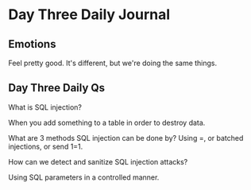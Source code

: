 # Day Three Daily Journal

## Emotions

Feel pretty good. It's different, but we're doing the same things.

## Day Three Daily Qs

What is SQL injection?

When you add something to a table in order to destroy data.

What are 3 methods SQL injection can be done by?
Using =, or batched injections, or send 1=1.

How can we detect and sanitize SQL injection attacks?

Using SQL parameters in a controlled manner.